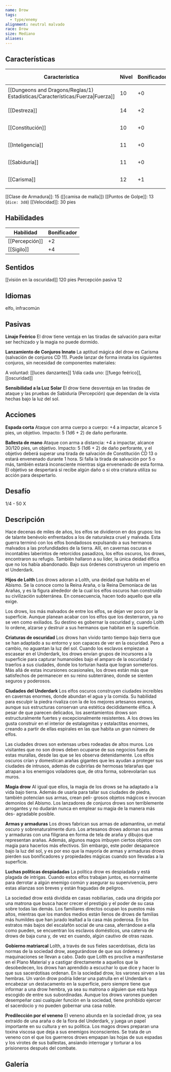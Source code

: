 ```yaml
---
name: Drow
tags:
  - type/enemy
alignment: neutral malvado
race: Drow
size: Mediano
aliases:
---
```


## Características

| Característica                                                                 | Nivel | Bonificador | Lanzar dado      |
| ------------------------------------------------------------------------------ | ----- | ----------- | ---------------- |
| [[Dungeons and Dragons/Reglas/1) Estadisticas/Características/Fuerza\|Fuerza]] | 10    | +0          | `dice: 1d20 + 0` |
| [[Destreza]]                                                                   | 14    | +2          | `dice: 1d20 + 0` |
| [[Constitución]]                                                               | 10    | +0          | `dice: 1d20 + 0` |
| [[Inteligencia]]                                                               | 11    | +0          | `dice: 1d20 + 0` |
| [[Sabiduría]]                                                                  | 11    | +0          | `dice: 1d20 + 0` |
| [[Carisma]]                                                                    | 12    | +1          | `dice: 1d20 + 0` |

[[Clase de Armadura]]: 15 ([[camisa de malla]])
[[Puntos de Golpe]]: 13 (`dice: 3d8`)
[[Velocidad]]: 30 pies

## Habilidades

| Habilidad      | Bonificador |
| -------------- | ----------- |
| [[Percepción]] | +2          |
| [[Sigilo]]     | +4          |

## Sentidos

[[visión en la oscuridad]] 120 pies
Percepción pasiva 12

## Idiomas

elfo, infracomún

## Pasivas

**Linaje Feérico**
El drow tiene ventaja en las tiradas de salvación para evitar ser hechizado y la magia no puede dormido.

**Lanzamiento de Conjuros Innato**
La aptitud mágica del drow es Carisma (salvación de conjuros CD 11). Puede lanzar de forma
innata los siguientes conjuros, sin necesidad de componentes materiales:

A voluntad: [[luces danzantes]]
1/día cada uno: [[fuego feérico]], [[oscuridad]]

**Sensibilidad a la Luz Solar**
El drow tiene desventaja en las tiradas de ataque y las pruebas de Sabiduría (Percepción) que dependan de la vista hechas bajo la luz del sol.

## Acciones

**Espada corta**
Ataque con arma cuerpo a cuerpo: +4 a impactar, alcance 5 pies, un objetivo. 
Impacto: 5 (1d6 + 2) de daño perforante.

**Ballesta de mano**
Ataque con arma a distancia: +4 a impactar, alcance 30/120 pies, un objetivo. 
Impacto: 5 (1d6 + 2) de daño perforante, y el objetivo deberá superar una tirada de salvación de Constitución CD 13 o estará envenenado durante 1 hora. Si falla la tirada de salvación por 5 o más, también estará inconsciente mientras siga envenenado de esta forma.
El objetivo se despertará si recibe algún daño o si otra criatura utiliza su acción para despertarlo.

## Desafío

1/4 - 50 X

## Descripción

Hace decenas de miles de años, los elfos se dividieron en dos grupos: los de talante benévolo enfrentados a los de naturaleza cruel y malvada. Esta guerra terminó con los elfos bondadosos expulsando a sus hermanos malvados a las profundidades de la tierra. Allí, en cavernas oscuras e incontables laberintos de retorcidos pasadizos, los elfos oscuros, los drows, encontraron su refugio. También hallaron a su líder, la única deidad élfica que no los había abandonado. Bajo sus órdenes construyeron un imperio en el Underdark.

**Hijos de Lolth**
Los drows adoran a Lolth, una deidad que habita en el Abismo. Se la conoce como la Reina Araña, o la Reina Demoníaca de las Arañas, y es la figura alrededor de la cual los elfos oscuros han construido su civilización subterránea. En consecuencia, hacen todo aquello que ella exige.

Los drows, los más malvados de entre los elfos, se dejan ver poco por la superficie. Aunque planean acabar con los elfos que los desterraron, ya no se ven como exiliados. Su destino es
gobernar la oscuridad y, cuando Lolth lo ordene, alzarse y destruir a sus hermanos que habitan en la superficie.

**Criaturas de oscuridad**
Los drows han vivido tanto tiempo bajo tierra que se han adaptado a su entorno y son capaces de ver en la oscuridad. Pero a cambio, no aguantan la luz del sol. Cuando los esclavos empiezan a escasear en el Underdark, los drows envían grupos de incursores a la superficie para capturar humanoides bajo el amparo de la oscuridad y traerlos a sus ciudades, donde los torturan hasta que logran someterlos. Más allá de estas incursiones ocasionales, los drows están más que satisfechos de permanecer en su reino subterráneo, donde se sienten seguros y poderosos.

**Ciudades del Underdark**
Los elfos oscuros construyen ciudades increíbles en cavernas enormes, donde abundan el agua y la comida. Su habilidad para esculpir la piedra rivaliza con la de los mejores artesanos enanos, aunque sus estructuras conservan una estética decididamente élfica. A pesar de que parecen delicados, los asentamientos drows son estructuralmente fuertes y excepcionalmente resistentes. A los drows les gusta construir en el interior de estalagmitas y estalactitas enormes, creando a partir de ellas espirales en las que habita un gran número de elfos.

Las ciudades drows son extensas urbes rodeadas de altos muros. Los visitantes que no son drows deben ocuparse de sus negocios fuera de estas murallas, desde las que se les observa detenidamente. Los elfos oscuros crían y domestican arañas gigantes que les ayudan a proteger sus ciudades de intrusos, además de cubrirlas de hermosas telarañas que atrapan a los enemigos voladores que, de otra forma, sobrevolarían sus muros.

**Magia drow**
Al igual que ellos, la magia de los drows se ha adaptado a la vida bajo tierra. Además de usarla para tallar sus ciudades de piedra, también potencian sus armas, crean peli- grosos objetos mágicos e invocan demonios del Abismo. Los lanzadores de conjuros drows son terriblemente arrogantes y no dudarán nunca en emplear su magia de la manera más des- agradable posible.

**Armas y armaduras**
Los drows fabrican sus armas de adamantina, un metal oscuro y sobrenaturalmente duro. Los artesanos drows adornan sus armas y armaduras con una filigrana en forma de tela de araña y dibujos que representan arañas. Además, algunos magos imbuyen ciertos objetos con magia para hacerlos más efectivos. Sin embargo, este poder desaparece bajo la luz del sol, y es por eso que la mayoría de armas y armaduras drows pierden sus bonificadores y propiedades mágicas cuando son llevadas a la superficie.

**Luchas políticas despiadadas**
La política drow es despiadada y está plagada de intrigas. Cuando estos elfos trabajan juntos, es normalmente para derrotar a algún enemigo común y asegurar su supervivencia, pero estas alianzas son breves y están fraguadas de peligros.

La sociedad drow está dividida en casas nobiliarias, cada una dirigida por una matrona que busca hacer crecer el prestigio y el poder de su casa sobre todas las demás. Los familiares directos ocupan los puestos más altos, mientras que los mandos medios están llenos de drows de familias más humildes que han jurado lealtad a la casa más poderosa. En los estratos más bajos del escalafón social de una casa, aferrándose a ella como pueden, se encuentran los esclavos domésticos, una caterva de drows de baja cuna y, de vez en cuando, algún cautivo de otras razas.

**Gobierno matriarcal**
Lolth, a través de sus fieles sacerdotisas, dicta las normas de la sociedad drow, asegurándose de que sus órdenes y maquinaciones se llevan a cabo. Dado que Lolth es proclive a manifestarse en el Plano Material y a castigar directamente a aquellos que la desobedecen, los drows han aprendido a escuchar lo que dice y hacer lo que sus sacerdotisas ordenan.
En la sociedad drow, los varones sirven a las hembras. Un varón drow podría liderar una patrulla en el Underdark o encabezar un destacamento en la superficie, pero siempre tiene
que informar a una drow hembra, ya sea su matrona o alguien que esta haya escogido de entre sus subordinadas. Aunque los drows varones pueden desempeñar casi cualquier función en la sociedad, tiene prohibido ejercer el sacerdocio y no pueden gobernar una casa noble.

**Predilección por el veneno**
El veneno abunda en la sociedad drow, ya sea extraído de una araña o de la flora del
Underdark, y juega un papel importante en su cultura y en su política. Los magos drows preparan una toxina viscosa que deja a sus enemigos inconscientes. Se trata de un veneno con el que los guerreros drows empapan las hojas de sus espadas y los virotes de sus ballestas, ansiando interrogar y torturar a los prisioneros después del combate.

## Galería


